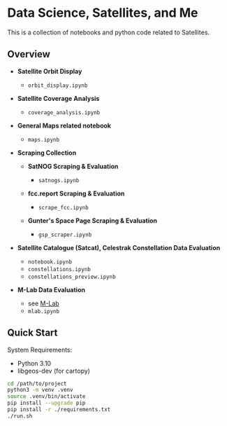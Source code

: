 # Data Science, Satellites, and Me

This is a collection of notebooks and python code related to Satellites.

## Overview

- **Satellite Orbit Display**
	- `orbit_display.ipynb`

- **Satellite Coverage Analysis**
	- `coverage_analysis.ipynb`

- **General Maps related notebook**
    - `maps.ipynb`

- **Scraping Collection**
    - **SatNOG Scraping & Evaluation**
    	- `satnogs.ipynb`
    
    - **fcc.report Scraping & Evaluation**
    	- `scrape_fcc.ipynb`
    
    - **Gunter's Space Page Scraping & Evaluation**
    	- `gsp_scraper.ipynb`

- **Satellite Catalogue (Satcat), Celestrak Constellation Data Evaluation**
	- `notebook.ipynb`
	- `constellations.ipynb`
	- `constellations_preview.ipynb`

- **M-Lab Data Evaluation**
	- see [M-Lab](https://www.measurementlab.net/data/)
	- `mlab.ipynb`

## Quick Start

System Requirements:
- Python 3.10
- libgeos-dev (for cartopy)

```bash
cd /path/to/project
python3 -m venv .venv
source .venv/bin/activate
pip install --upgrade pip
pip install -r ./requirements.txt
./run.sh
```
